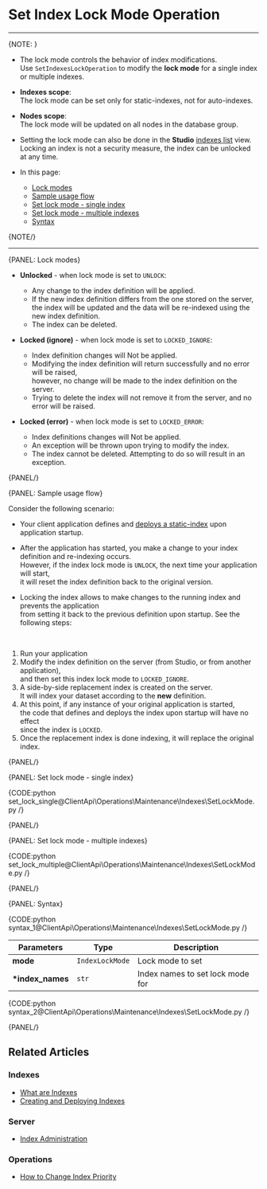 # Set Index Lock Mode Operation

---

{NOTE: }

* The lock mode controls the behavior of index modifications.  
  Use `SetIndexesLockOperation` to modify the **lock mode** for a single index or multiple indexes.

* **Indexes scope**:  
  The lock mode can be set only for static-indexes, not for auto-indexes.

* **Nodes scope**:  
  The lock mode will be updated on all nodes in the database group.

* Setting the lock mode can also be done in the **Studio** [indexes list](../../../../studio/database/indexes/indexes-list-view#indexes-list-view---actions) view.  
  Locking an index is not a security measure, the index can be unlocked at any time.  

* In this page:
    * [Lock modes](../../../../client-api/operations/maintenance/indexes/set-index-lock#lock-modes)
    * [Sample usage flow](../../../../client-api/operations/maintenance/indexes/set-index-lock#sample-usage-flow)
    * [Set lock mode - single index](../../../../client-api/operations/maintenance/indexes/set-index-lock#set-lock-mode---single-index)
    * [Set lock mode - multiple indexes](../../../../client-api/operations/maintenance/indexes/set-index-lock#set-lock-mode---multiple-indexes)
    * [Syntax](../../../../client-api/operations/maintenance/indexes/set-index-lock#syntax)

{NOTE/}

---

{PANEL: Lock modes}

* **Unlocked** - when lock mode is set to `UNLOCK`:  
  * Any change to the index definition will be applied.  
  * If the new index definition differs from the one stored on the server,  
    the index will be updated and the data will be re-indexed using the new index definition.
  * The index can be deleted.
 
* **Locked (ignore)** - when lock mode is set to `LOCKED_IGNORE`:  
  * Index definition changes will Not be applied.  
  * Modifying the index definition will return successfully and no error will be raised,  
    however, no change will be made to the index definition on the server.
  * Trying to delete the index will not remove it from the server, and no error will be raised.
 
* **Locked (error)** - when lock mode is set to `LOCKED_ERROR`:  
  * Index definitions changes will Not be applied.  
  * An exception will be thrown upon trying to modify the index.
  * The index cannot be deleted. Attempting to do so will result in an exception.

{PANEL/}

{PANEL: Sample usage flow}

Consider the following scenario:

* Your client application defines and [deploys a static-index](../../../../client-api/operations/maintenance/indexes/put-indexes) upon application startup.
  
* After the application has started, you make a change to your index definition and re-indexing occurs.   
  However, if the index lock mode is `UNLOCK`, the next time your application will start,  
  it will reset the index definition back to the original version.

* Locking the index allows to make changes to the running index and prevents the application  
  from setting it back to the previous definition upon startup. See the following steps:  
<br>

  1. Run your application  
  2. Modify the index definition on the server (from Studio, or from another application),  
     and then set this index lock mode to `LOCKED_IGNORE`.  
  3. A side-by-side replacement index is created on the server.  
     It will index your dataset according to the **new** definition.  
  4. At this point, if any instance of your original application is started,  
     the code that defines and deploys the index upon startup will have no effect  
     since the index is `LOCKED`.  
  5. Once the replacement index is done indexing, it will replace the original index.  

{PANEL/}

{PANEL: Set lock mode - single index}

{CODE:python set_lock_single@ClientApi\Operations\Maintenance\Indexes\SetLockMode.py /}

{PANEL/}

{PANEL: Set lock mode - multiple indexes}

{CODE:python set_lock_multiple@ClientApi\Operations\Maintenance\Indexes\SetLockMode.py /}

{PANEL/}

{PANEL: Syntax}

{CODE:python syntax_1@ClientApi\Operations\Maintenance\Indexes\SetLockMode.py /}

| Parameters | Type | Description |
|- | - | - |
| **mode** | `IndexLockMode` | Lock mode to set |
| **\*index_names** | `str` | Index names to set lock mode for |

{CODE:python syntax_2@ClientApi\Operations\Maintenance\Indexes\SetLockMode.py /}

{PANEL/}


## Related Articles

### Indexes

- [What are Indexes](../../../../indexes/what-are-indexes)
- [Creating and Deploying Indexes](../../../../indexes/creating-and-deploying)

### Server

- [Index Administration](../../../../indexes/index-administration)

### Operations

- [How to Change Index Priority](../../../../client-api/operations/maintenance/indexes/set-index-priority)
